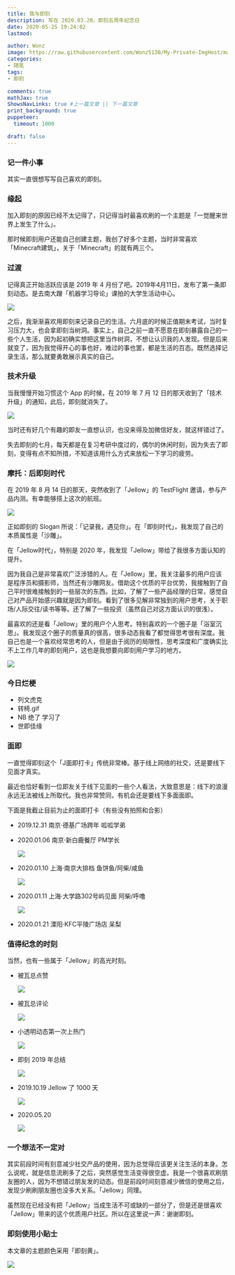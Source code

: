 ```yaml
---
title: 我与即刻
description: 写在 2020.03.28，即刻五周年纪念日
date: 2020-05-25 19:24:02
lastmod:

author: Wonz
image: https://raw.githubusercontent.com/Wonz5130/My-Private-ImgHost/master/img/微信图片_20200520215138.jpg
categories:
- 随笔
tags:
- 即刻

comments: true
mathJax: true
ShowsNavLinks: true #上一篇文章 || 下一篇文章
print_background: true
puppeteer:
  timeout: 1000

draft: false
---
```

### 记一件小事

其实一直很想写写自己喜欢的即刻。

### 缘起

加入即刻的原因已经不太记得了，只记得当时最喜欢刷的一个主题是「一觉醒来世界上发生了什么」。

那时候即刻用户还能自己创建主题，我创了好多个主题，当时非常喜欢「Minecraft建筑」，关于「Minecraft」的就有两三个。

### 过渡

记得真正开始活跃应该是 2019 年 4 月份了吧。2019年4月11日，发布了第一条即刻动态。是去南大蹭「机器学习导论」课拍的大学生活动中心。

![](https://raw.githubusercontent.com/Wonz5130/My-Private-ImgHost/master/img/微信图片_20200328230619.jpg)

之后，我渐渐喜欢用即刻来记录自己的生活。六月底的时候正值期末考试，当时复习压力大，也会拿即刻当树洞。事实上，自己之前一直不愿意在即刻暴露自己的一些个人生活，因为起初确实想把这里当作树洞，不想让认识我的人发现。但是后来就变了，因为我觉得开心的事也好，难过的事也罢，都是生活的百态。既然选择记录生活，那么就要勇敢展示真实的自己。

### 技术升级

当我慢慢开始习惯这个 App 的时候，在 2019 年 7 月 12 日的那天收到了「技术升级」的通知，此后，即刻就消失了。

![](https://raw.githubusercontent.com/Wonz5130/My-Private-ImgHost/master/img/微信图片_20200328230610.jpg)

当时还有好几个有趣的即友一直想认识，也没来得及加微信好友，就这样错过了。

失去即刻的七月，每天都是在复习考研中度过的，偶尔的休闲时刻，因为失去了即刻，变得有点不知所措，不知道该用什么方式来放松一下学习的疲劳。

### 摩托：后即刻时代

在 2019 年 8 月 14 日的那天，突然收到了「Jellow」的 TestFlight 邀请，参与产品内测。有幸能够搭上这次的航班。

![](https://raw.githubusercontent.com/Wonz5130/My-Private-ImgHost/master/img/微信图片_20200328230602.jpg)

正如即刻的 Slogan 所说：「记录我，遇见你」。在「即刻时代」，我发现了自己的本质属性是「沙雕」。

在「Jellow时代」，特别是 2020 年，我发现「Jellow」带给了我很多方面认知的提升。

因为我自己是非常喜欢广泛涉猎的人。在「Jellow」里，我关注最多的用户应该是程序员和摄影师，当然还有沙雕网友。借助这个优质的平台优势，我接触到了自己平时很难接触到的一些层次的东西。比如，了解了一些产品经理的日常，感觉自己对产品开始感兴趣就是因为即刻。看到了很多见解非常独到的用户思考，关于职场/人际交往/读书等等。还了解了一些投资（虽然自己对这方面认识的很浅）。

最喜欢的还是看「Jellow」里的用户个人思考。特别喜欢的一个圈子是「浴室沉思」。我发现这个圈子的质量真的很高，很多动态我看了都觉得思考很有深度。我自己也是一个喜欢经常思考的人，但是由于阅历的局限性，思考深度和广度确实比不上工作几年的即刻用户，这也是我想要向即刻用户学习的地方。

![](https://raw.githubusercontent.com/Wonz5130/My-Private-ImgHost/master/img/微信图片_20200520210156.jpg)

### 今日烂梗

* 列文虎克
* 转椅.gif
* NB 绝了 学习了
* 世即佳缘

### 面即

一直觉得即刻这个「J面即打卡」传统非常棒。基于线上网络的社交，还是要线下见面才真实。

最近也恰好看到一位即友关于线下见面的一些个人看法，大致意思是：线下的浪漫永远无法被线上所取代。我也非常赞同，有机会还是要线下多面面即。

下面是我截止目前为止的面即打卡（有些没有拍照和合影）

* 2019.12.31  南京·德基广场跨年  呱呱学弟
* 2020.01.06  南京·新白鹿餐厅  PM学长

  ![](https://raw.githubusercontent.com/Wonz5130/My-Private-ImgHost/master/img/微信图片_20200328234950.jpg)
* 2020.01.10  上海·南京大排档  鱼饼鱼/阿柴/咸鱼

  ![](https://raw.githubusercontent.com/Wonz5130/My-Private-ImgHost/master/img/微信图片_20200328234944.jpg)
* 2020.01.11  上海·大学路302号屿见面  阿柴/呼噜

  ![](https://raw.githubusercontent.com/Wonz5130/My-Private-ImgHost/master/img/微信图片_20200328234940.jpg)
* 2020.01.21  溧阳·KFC平陵广场店  呆梨

### 值得纪念的时刻

当然，也有一些属于「Jellow」的高光时刻。

* 被瓦总点赞

  ![](https://raw.githubusercontent.com/Wonz5130/My-Private-ImgHost/master/img/微信图片_20200329000459.jpg)
* 被瓦总评论

  ![](https://raw.githubusercontent.com/Wonz5130/My-Private-ImgHost/master/img/微信图片_20200328230617.jpg)
* 小透明动态第一次上热门

  ![](https://raw.githubusercontent.com/Wonz5130/My-Private-ImgHost/master/img/微信图片_20200328230636.jpg)
* 即刻 2019 年总结

  ![](https://raw.githubusercontent.com/Wonz5130/My-Private-ImgHost/master/img/微信图片_20200328230640.jpg)
* 2019.10.19  Jellow 了 1000 天

  ![](https://raw.githubusercontent.com/Wonz5130/My-Private-ImgHost/master/img/微信图片_20200328234216.jpg)
* 2020.05.20

  ![](https://raw.githubusercontent.com/Wonz5130/My-Private-ImgHost/master/img/微信图片_20200520210147.jpg)

### 一个想法不一定对

其实前段时间有刻意减少社交产品的使用，因为总觉得应该更关注生活的本身。怎么说呢，就是信息流刷多了之后，突然感觉生活变得很空虚。我是一个很喜欢刷朋友圈的人，因为不想错过朋友发的动态。但是前段时间刻意减少微信的使用之后，发现少刷刷朋友圈也没多大关系。「Jellow」同理。

虽然现在已经没有把「Jellow」当成生活不可或缺的一部分了，但是还是很喜欢「Jellow」带来的这个优质用户社区。所以在这里说一声：谢谢即刻。

### 即刻使用小贴士

本文章的主题颜色采用「即刻黄」。

![](https://raw.githubusercontent.com/Wonz5130/My-Private-ImgHost/master/img/微信图片_20200520214953.jpg)
